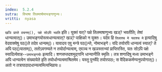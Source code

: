 ```yaml
---
index:  5.2.4
sutra:  विभाषा तिलमाषोमाभङ्गाणुभ्यः।
vritti:  nyasa
---
```


`खञि प्राप्ते वचनम्(), पक्षे सोऽपि भवति` इति। युक्तं यत्? पक्षे तिलमाषाणुभ्यः खञ्? भवतीति; तेषां धान्यत्वात्()। उमाभङ्गयोस्त्वधान्यत्वात्? खञ्? पाक्षिको न युक्तः। यदेव हि `तिलाश्च मे यवाश्च मे` इत्यादिषु वेदवाक्येषु पठ()ते तदेव धान्यम्()। यावादय एवु मन्त्रे पठ()न्ते, नोमाभङ्गे। यदि तयोरपि धान्यत्वं स्यात्? ते अपि पठ()याताम्(), ततोऽवगम्यते न तयोर्दान्यत्वाम्, एवञ्च न खञस्ताभ्यां प्राप्तिरस्ति, यतः सोऽपि पक्षे स्यादित्येवाह--`उमाभङ्गयोः` इत्यादि। शणसप्तदशमुद्गानि धान्यानीति स्मृतिः। तत्र शणादिषु मध्य उमाभङ्गे अपि धान्यत्वेन संख्यायेते इति तयोर्धान्यत्वमाश्रितमेव। यस्तु पुनर्वेदे तयोरपाठः; स वैदिककर्मण्यनुपयोगात्()। अतो न तत्रापाठादधान्यत्वमित्यभिप्रायः॥

